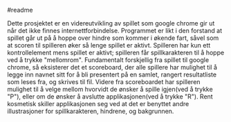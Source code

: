 #readme

Dette prosjektet er en videreutvikling av spillet som google chrome gir ut når det ikke finnes internettforbindelse. Programmet er likt i den forstand at spillet går ut på å hoppe over hindre som kommer i økende fart, såvel som at scoren til spilleren øker så lenge spillet er aktivt. Spilleren har kun ett kontrollelement mens spillet er aktivt; spilleren får spillkarakteren til å hoppe ved å trykke "mellomrom". Fundamentalt forskjellig fra spillet til google chrome, så eksisterer det et scoreboard, der alle spillere har mulighet til å legge inn navnet sitt for å bli presentert på en samlet, rangert resultatliste som leses fra, og skrives til fil. Videre fra scoreboardet har spilleren mulighet til å velge mellom hvorvidt de ønsker å spille igjen(ved å trykke "P"), eller om de ønsker å avslutte applikasjonen(ved å trykke "R"). Rent kosmetisk skiller applikasjonen seg ved at det er benyttet andre illustrasjoner for spillkarakteren, hindrene, og bakgrunnen. 
